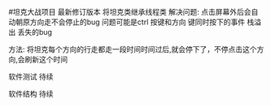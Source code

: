 #坦克大战项目 最新修订版本
将坦克类继承线程类
解决问题: 点击屏幕外后会自动朝原方向走不会停止的bug
问题可能是ctrl 按键和方向 键同时按下的事件 栈溢出 丢失的bug

方法: 将坦克每个方向的行走都走一段时间时间过后,就会停下了，不停点击这个方向,会刷新这个时间

软件测试
待续

软件结构
待续
